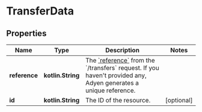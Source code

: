
# TransferData

## Properties
Name | Type | Description | Notes
------------ | ------------- | ------------- | -------------
**reference** | **kotlin.String** | The [&#x60;reference&#x60;](https://docs.adyen.com/api-explorer/#/transfers/latest/post/transfers__reqParam_reference) from the &#x60;/transfers&#x60; request. If you haven&#39;t provided any, Adyen generates a unique reference. | 
**id** | **kotlin.String** | The ID of the resource. |  [optional]



